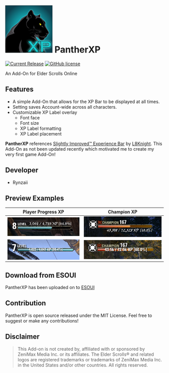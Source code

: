 # <img src="../assets/pantherXP.png" alt="PantherXP Icon" width="150"/> PantherXP 
[![Current Release](https://img.shields.io/github/release/kenzieryann7/PantherXP)](https://github.com/kenzieryann7/PantherXP/releases/tag/v1.1.0) [![GitHub license](https://img.shields.io/github/license/kenzieryann7/PantherXP.svg)](https://github.com/kenzieryann7/PantherXP/blob/master/LICENSE)

An Add-On for Elder Scrolls Online

## Features
- A simple Add-On that allows for the XP Bar to be displayed at all times.
- Setting saves Account-wide across all characters.
- Customizable XP Label overlay
    - Font face
    - Font size
    - XP Label formatting
    - XP Label placement

**PantherXP** references [Slightly Improved™ Experience Bar](https://www.esoui.com/downloads/info73-SlightlyImprovedExperienceBar.html) by [L8Knight](https://www.esoui.com/forums/member.php?action=getinfo&userid=1084). 
This Add-On as not been updated recently which motivated me to create my very first game Add-On!

## Developer
- Rynzaii

## Preview Examples

Player Progress XP            |  Champion XP
:-------------------------:|:-------------------------:
![Player Progress XP](../assets/normalXP1.PNG)  |  ![Champion XP](../assets/championXP1.PNG)
![Player Progress XP](../assets/normalXP2.PNG)  |  ![Champion XP](../assets/championXP2.PNG)

## Download from ESOUI
PantherXP has been uploaded on to [ESOUI](https://www.esoui.com/downloads/info3404-PantherXP.html)

## Contribution
PantherXP is open source released under the MIT License.
Feel free to suggest or make any contributions!

## Disclaimer

> This Add-on is not created by, affiliated with or sponsored by ZeniMax Media Inc. or its affiliates. The Elder Scrolls® and related logos are registered trademarks or trademarks of ZeniMax Media Inc. in the United States and/or other countries. All rights reserved.